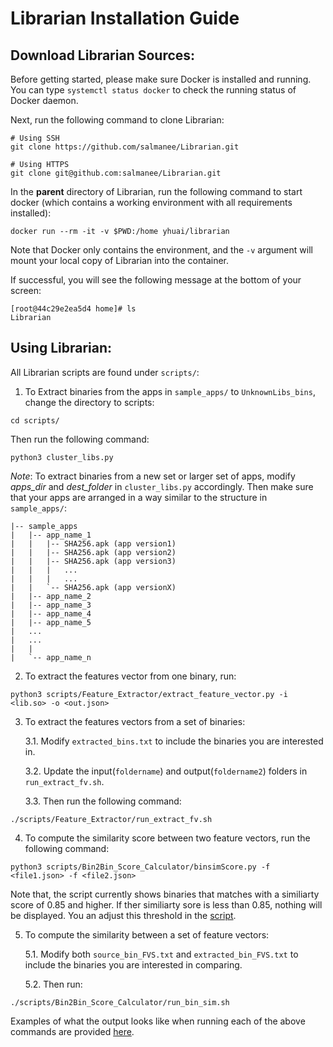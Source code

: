 
# Librarian Installation Guide #

## Download Librarian Sources: ##
Before getting started, please make sure Docker is installed and running. You can type ```systemctl status docker``` to check the running status of Docker daemon.

Next, run the following command to clone Librarian:
```
# Using SSH
git clone https://github.com/salmanee/Librarian.git

# Using HTTPS
git clone git@github.com:salmanee/Librarian.git
```
In the **parent** directory of Librarian, run the following command to start docker (which contains a working environment with all requirements installed):
```
docker run --rm -it -v $PWD:/home yhuai/librarian
```
Note that Docker only contains the environment, and the `-v` argument will mount your local copy of Librarian into the container.

If successful, you will see the following message at the bottom of your screen:
```
[root@44c29e2ea5d4 home]# ls
Librarian
```

## Using Librarian: ##

All Librarian scripts are found under `scripts/`:
1. To Extract binaries from the apps in `sample_apps/` to `UnknownLibs_bins`, change the directory to scripts:
``` 
cd scripts/
```
Then run the following command:
``` 
python3 cluster_libs.py
```

*Note*: To extract binaries from a new set or larger set of apps, modify *apps_dir* and *dest_folder* in `cluster_libs.py` accordingly. Then make sure that your apps are arranged in a way similar to the structure in `sample_apps/`:
        
```
|-- sample_apps
|   |-- app_name_1
|   |   |-- SHA256.apk (app version1)
|   |   |-- SHA256.apk (app version2)
|   |   |-- SHA256.apk (app version3)
|   |   |   ...
|   |   |   ...
|   |   `-- SHA256.apk (app versionX)
|   |-- app_name_2
|   |-- app_name_3
|   |-- app_name_4
|   |-- app_name_5
|   ...
|   ...
|   |
|   `-- app_name_n

```
   
2. To extract the features vector from one binary, run:
```
python3 scripts/Feature_Extractor/extract_feature_vector.py -i <lib.so> -o <out.json>
```

3. To extract the features vectors from a set of binaries:

   3.1. Modify `extracted_bins.txt` to include the binaries you are interested in.
   
   3.2. Update the input(`foldername`) and output(`foldername2`) folders in `run_extract_fv.sh`.
   
   3.3. Then run the following command: 
``` 
./scripts/Feature_Extractor/run_extract_fv.sh 
```

4. To compute the similarity score between two feature vectors, run the following command:
```
python3 scripts/Bin2Bin_Score_Calculator/binsimScore.py -f <file1.json> -f <file2.json>
```

Note that, the script currently shows binaries that matches with a similiarty score of 0.85 and higher.
If ther similiarty sore is less than 0.85, nothing will be displayed. You an adjust this threshold in the [script](https://github.com/salmanee/Librarian/blob/master/scripts/Bin2Bin_Score_Calculator/binsimScore.py#L75). 

5. To compute the similarity between a set of feature vectors:

   5.1. Modify both `source_bin_FVS.txt` and `extracted_bin_FVS.txt` to include the binaries you are interested in comparing.
   
   5.2. Then run:
   
```
./scripts/Bin2Bin_Score_Calculator/run_bin_sim.sh
```

Examples of what the output looks like when running each of the above commands are provided [here](https://github.com/salmanee/Librarian/tree/master/output_examples).
